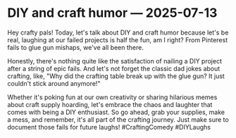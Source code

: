 # DIY and craft humor — 2025-07-13

Hey crafty pals! Today, let's talk about DIY and craft humor because let's be real, laughing at our failed projects is half the fun, am I right? From Pinterest fails to glue gun mishaps, we've all been there. 

Honestly, there's nothing quite like the satisfaction of nailing a DIY project after a string of epic fails. And let's not forget the classic dad jokes about crafting, like, "Why did the crafting table break up with the glue gun? It just couldn't stick around anymore!" 

Whether it's poking fun at our own creativity or sharing hilarious memes about craft supply hoarding, let's embrace the chaos and laughter that comes with being a DIY enthusiast. So go ahead, grab your supplies, make a mess, and remember, it's all part of the crafting journey. Just make sure to document those fails for future laughs! #CraftingComedy #DIYLaughs